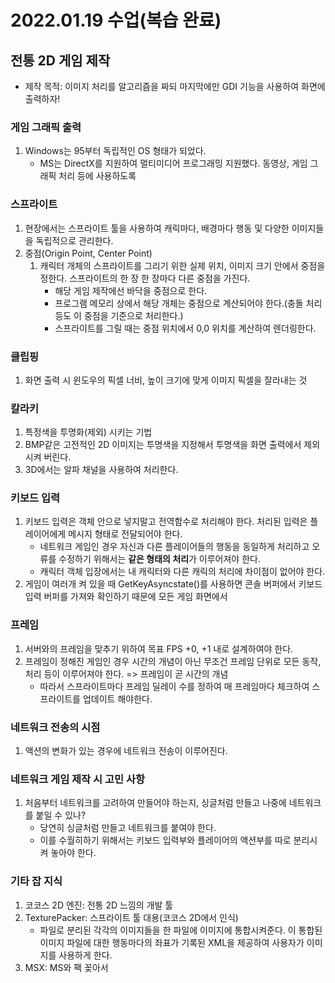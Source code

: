 # 2022.01.19 수업(복습 완료)
## 전통 2D 게임 제작
* 제작 목적: 이미지 처리를 알고리즘을 짜되 마지막에만 GDI 기능을 사용하여 화면에 출력하자!

### 게임 그래픽 출력
1. Windows는 95부터 독립적인 OS 형태가 되었다.
    * MS는 DirectX를 지원하여 멀티미디어 프로그래밍 지원했다. 동영상, 게임 그래픽 처리 등에 사용하도록

### 스프라이트
1. 현장에서는 스프라이트 툴을 사용하여 캐릭마다, 배경마다 행동 및 다양한 이미지들을 독립적으로 관리한다.
2. 중점(Origin Point, Center Point)
    1) 캐릭터 개체의 스프라이트를 그리기 위한 실제 위치, 이미지 크기 안에서 중점을 정한다. 스프라이트의 한 장 한 장마다 다른 중점을 가진다.
        * 해당 게임 제작에선 바닥을 중점으로 한다.
        * 프로그램 메모리 상에서 해당 개체는 중점으로 계산되어야 한다.(충돌 처리 등도 이 중점을 기준으로 처리한다.)
        * 스프라이트를 그릴 때는 중점 위치에서 0,0 위치를 계산하여 렌더링한다.

### 클립핑
1. 화면 출력 시 윈도우의 픽셀 너비, 높이 크기에 맞게 이미지 픽셀을 잘라내는 것 

### 칼라키
1. 특정색을 투명화(제외) 시키는 기법
2. BMP같은 고전적인 2D 이미지는 투명색을 지정해서 투명색을 화면 출력에서 제외시켜 버린다.
3. 3D에서는 알파 채널을 사용하여 처리한다. 

### 키보드 입력
1. 키보드 입력은 객체 안으로 넣지말고 전역함수로 처리해야 한다. 처리된 입력은 플레이어에게 메시지 형태로 전달되어야 한다.
    * 네트워크 게임인 경우 자신과 다른 플레이어들의 행동을 동일하게 처리하고 오류를 수정하기 위해서는 **같은 형태의 처리**가 이루어져야 한다.
    * 캐릭터 객체 입장에서는 내 캐릭터와 다른 캐릭의 처리에 차이점이 없어야 한다.
2. 게임이 여러개 켜 있을 때 GetKeyAsyncstate()를 사용하면 콘솔 버퍼에서 키보드 입력 버퍼를 가져와 확인하기 때문에 모든 게임 화면에서 

### 프레임
1. 서버와의 프레임을 맞추기 위하여 목표 FPS +0, +1 내로 설계하여야 한다.
2. 프레임이 정해진 게임인 경우 시간의 개념이 아닌 무조건 프레임 단위로 모든 동작, 처리 등이 이루어져야 한다. => 프레임이 곧 시간의 개념
    * 따라서 스프라이트마다 프레임 딜레이 수를 정하여 매 프레임마다 체크하여 스프라이트를 업데이트 해야한다.

### 네트워크 전송의 시점
1. 액션의 변화가 있는 경우에 네트워크 전송이 이루어진다.

### 네트워크 게임 제작 시 고민 사항
1. 처음부터 네트워크를 고려하여 만들어야 하는지, 싱글처럼 만들고 나중에 네트워크를 붙일 수 있나?
    * 당연히 싱글처럼 만들고 네트워크를 붙여야 한다.
    * 이를 수월히하기 위해서는 키보드 입력부와 플레이어의 액션부를 따로 분리시켜 놓아야 한다.

### 기타 잡 지식
1. 코코스 2D 엔진: 전통 2D 느낌의 개발 툴
2. TexturePacker: 스프라이트 툴 대용(코코스 2D에서 인식)
    * 파일로 분리된 각각의 이미지들을 한 파일에 이미지에 통합시켜준다. 이 통합된 이미지 파일에 대한 행동마다의 좌표가 기록된 XML을 제공하여 사용자가 이미지를 사용하게 한다.
3. MSX: MS와 팩 꽂아서 
